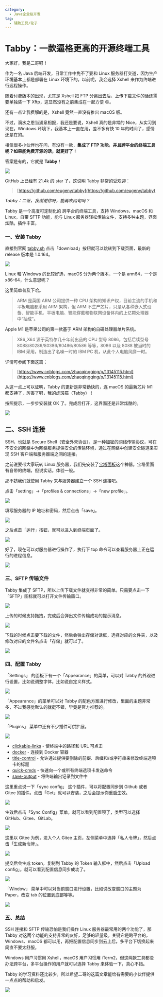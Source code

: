 ```yaml
---
category:
  - Java企业级开发
tag:
  - 辅助工具/轮子
---
```


# Tabby：一款逼格更高的开源终端工具

大家好，我是二哥呀！

作为一名 Java 后端开发，日常工作中免不了要和 Linux 服务器打交道，因为生产环境基本上都是部署在 Linux 环境下的。以前呢，我会选择 Xshell 来作为终端进行远程操作。

随着付费版本的出现，尤其是 Xshell 把 FTP 分离出去后，上传下载文件的话还需要单独装一下 Xftp，这显然没有之前集成在一起方便 😖。

还有一点让我费解的是，Xshell 竟然一直没有推出 macOS 版。

不过，滴水之恩当涌泉相报，我还是要说，Xshell 真的是非常的 Nice，从实习到现在，Windows 环境下，我基本上一直在用，差不多有快 10 年的时间了，感情还是在的。

相信很多小伙伴也在问，有没有一款，**集成了 FTP 功能，并且跨平台的终端工具呢？如果能免费开源的话，就更好了**！

答案是有的，它就是 **Tabby**！

![](https://cdn.jsdelivr.net/gh/thinkingme/thinkingme.github.io@master/images/gongju/tabby-01.png)

GitHub 上已经有 21.4k 的 star 了，这说明 Tabby 非常的受欢迎：

> [https://github.com/eugeny/tabby](https://github.com/eugeny/tabby)

_Tabby：二哥，我谢谢你呀，能再吹两句吗？_

Tabby 是一个高度可定制化的 跨平台的终端工具，支持 Windows、macOS 和 Linux，自带 SFTP 功能，能与 Linux 服务器轻松传输文件，支持多种主题，界面炫酷，插件丰富。

### 一、安装 Tabby

直接到官网 [tabby.sh](tabby.sh) 点击「download」按钮就可以跳转到下载页面，最新的 release 版本是 1.0.164。

![](https://cdn.jsdelivr.net/gh/thinkingme/thinkingme.github.io@master/images/gongju/tabby-02.png)

Linux 和 Windows 的比较好选，macOS 分为两个版本，一个是 arm64，一个是 x86-64，什么意思呢？

这里简单普及下哈。

> ARM 是英国 ARM 公司提供一种 CPU 架构的知识产权，目前主流的手机和平板电脑都采用 ARM 架构，但 ARM 不生产芯片，只是从各种嵌入式设备、智能手机、平板电脑、智能穿戴和物联网设备体内的上亿颗处理器中“抽成”。

Apple M1 是苹果公司的第一款基于 ARM 架构的自研处理器单片系统。

> X86_X64 源于英特尔几十年前出品的 CPU 型号 8086，包括后续型号 8088/80286/80386/80486/80586 等等，8086 以及 8088 被当时的 IBM 采用，制造出了名噪一时的 IBM PC 机，从此个人电脑风靡一时。

详情可参阅下面这篇：

> [https://www.cnblogs.com/zhaoqingqing/p/13145115.html](https://www.cnblogs.com/zhaoqingqing/p/13145115.html)

从这一点上可以证明，Tabby 的更新是非常勤快的，连 macOS 的最新芯片 M1 都支持了，厉害了呀，我的虎斑猫（Tabby）！

按照提示，一步步安装就 OK 了。完成后打开，这界面还是非常炫酷的。

![](https://cdn.jsdelivr.net/gh/thinkingme/thinkingme.github.io@master/images/gongju/tabby-03.png)

## 二、SSH 连接

SSH，也就是 Secure Shell（安全外壳协议），是一种加密的网络传输协议，可在不安全的网络中为网络服务提供安全的传输环境，通过在网络中创建安全隧道来实现 SSH 客户端和服务器端之间的连接。

之前说要带大家玩转 Linux 服务器，我们先安装了[宝塔面板](https://mp.weixin.qq.com/s/ditN9J80rSWwnYRumwb4ww)这个神器。宝塔里面有自带的终端，但说实话，体验一般。

那不妨我们就使用 Tabby 来与服务器建立一个 SSH 连接吧。

点击「setting」→「profiles & connections」→「new profile」。

![](https://cdn.jsdelivr.net/gh/thinkingme/thinkingme.github.io@master/images/gongju/tabby-04.png)

填写服务器的 IP 地址和密码，然后点击「save」。

![](https://cdn.jsdelivr.net/gh/thinkingme/thinkingme.github.io@master/images/gongju/tabby-05.png)

之后点击「运行」按钮，就可以进入到终端页面了。

![](https://cdn.jsdelivr.net/gh/thinkingme/thinkingme.github.io@master/images/gongju/tabby-06.png)

好了，现在可以对服务器进行操作了，执行下 top 命令可以查看服务器上正在运行的进程信息。

![](https://cdn.jsdelivr.net/gh/thinkingme/thinkingme.github.io@master/images/gongju/tabby-07.png)

### 三、SFTP 传输文件

Tabby 集成了 SFTP，所以上传下载文件就变得非常的简单。只需要点击一下「SFTP」图标就可以打开文件传输窗口。

![](https://cdn.jsdelivr.net/gh/thinkingme/thinkingme.github.io@master/images/gongju/tabby-08.png)

上传的时候支持拖拽，完成后会弹出文件传输成功的提示消息。

![](https://cdn.jsdelivr.net/gh/thinkingme/thinkingme.github.io@master/images/gongju/tabby-09.png)

下载的时候点击要下载的文件，然后会弹出存储对话框，选择对应的文件夹，以及修改对应的文件名点击「存储」就可以了。

![](https://cdn.jsdelivr.net/gh/thinkingme/thinkingme.github.io@master/images/gongju/tabby-10.png)

### 四、配置 Tabby

「Settings」 的面板下有一个「Appearance」的菜单，可以对 Tabby 的外观进行设置，比如说调整字体，比如说自定义样式。

![](https://cdn.jsdelivr.net/gh/thinkingme/thinkingme.github.io@master/images/gongju/tabby-11.png)

「Appearance」的菜单可以对 Tabby 的配色方案进行修改，里面的主题非常多，不过我感觉默认的就挺不错，毕竟是官方推荐的。

![](https://cdn.jsdelivr.net/gh/thinkingme/thinkingme.github.io@master/images/gongju/tabby-12.png)

「Plugins」 菜单中还有不少插件可供扩展。

![](https://cdn.jsdelivr.net/gh/thinkingme/thinkingme.github.io@master/images/gongju/tabby-13.png)

- [clickable-links](https://github.com/Eugeny/tabby-clickable-links) - 使终端中的路径和 URL 可点击
- [docker](https://github.com/Eugeny/tabby-docker) - 连接到 Docker 容器
- [title-control](https://github.com/kbjr/terminus-title-control) - 允许通过提供要删除的前缀、后缀和/或字符串来修改终端选项卡的标题
- [quick-cmds](https://github.com/Domain/terminus-quick-cmds) - 快速向一个或所有终端选项卡发送命令
- [save-output](https://github.com/Eugeny/tabby-save-output) - 将终端输出记录到文件中

这里重点说一下「sync config」 这个插件，可以将配置同步到 Github 或者 Gitee 的插件。点击「Get」就可以安装，之后会提示你重启生效。

![](https://cdn.jsdelivr.net/gh/thinkingme/thinkingme.github.io@master/images/gongju/tabby-14.png)

生效后点击「Sync Config」菜单，就可以看到配置项了，类型可以选择 GitHub、Gitee、GitLab。

![](https://cdn.jsdelivr.net/gh/thinkingme/thinkingme.github.io@master/images/gongju/tabby-15.png)

这里以 Gitee 为例，进入个人 Gitee 主页，左侧菜单中选择「私人令牌」，然后点击「生成新令牌」。

![](https://cdn.jsdelivr.net/gh/thinkingme/thinkingme.github.io@master/images/gongju/tabby-16.png)

提交后会生成 token，复制到 Tabby 的 Token 输入框中，然后点击「Upload config」，就可以看到配置信息同步成功了。

![](https://cdn.jsdelivr.net/gh/thinkingme/thinkingme.github.io@master/images/gongju/tabby-17.png)

「Window」 菜单中可以对当前窗口进行设置，比如说改变窗口的主题为 Paper，改变 tab 的位置到底部等等。

![](https://cdn.jsdelivr.net/gh/thinkingme/thinkingme.github.io@master/images/gongju/tabby-18.png)

### 五、总结

SSH 连接和 SFTP 传输恐怕是我们操作 Linux 服务器最常用的两个功能了，那 Tabby 对这两个功能的支持非常的友好，足够的轻量级。关键它是跨平台的，Windows、macOS 都可以用，再把配置信息同步到云上后，多平台下切换起来简直不要太舒服。

Windows 用户习惯用 Xshell，macOS 用户习惯用 iTerm2，但这两款工具都没办法跨平台，多平台操作的用户就可以选择 Tabby 来体验一下，真心不错。

Tabby 的学习资料还比较少，所以希望二哥的这篇文章能给有需要的小伙伴提供一点点的帮助和启发。

![](https://cdn.jsdelivr.net/gh/thinkingme/thinkingme.github.io@master/images/xingbiaogongzhonghao.png)
